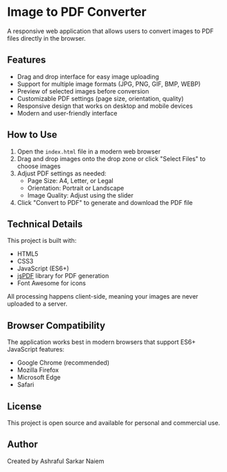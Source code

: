 # Image to PDF Converter

A responsive web application that allows users to convert images to PDF files directly in the browser.

## Features

- Drag and drop interface for easy image uploading
- Support for multiple image formats (JPG, PNG, GIF, BMP, WEBP)
- Preview of selected images before conversion
- Customizable PDF settings (page size, orientation, quality)
- Responsive design that works on desktop and mobile devices
- Modern and user-friendly interface

## How to Use

1. Open the `index.html` file in a modern web browser
2. Drag and drop images onto the drop zone or click "Select Files" to choose images
3. Adjust PDF settings as needed:
   - Page Size: A4, Letter, or Legal
   - Orientation: Portrait or Landscape
   - Image Quality: Adjust using the slider
4. Click "Convert to PDF" to generate and download the PDF file

## Technical Details

This project is built with:

- HTML5
- CSS3
- JavaScript (ES6+)
- [jsPDF](https://github.com/MrRio/jsPDF) library for PDF generation
- Font Awesome for icons

All processing happens client-side, meaning your images are never uploaded to a server.

## Browser Compatibility

The application works best in modern browsers that support ES6+ JavaScript features:

- Google Chrome (recommended)
- Mozilla Firefox
- Microsoft Edge
- Safari

## License

This project is open source and available for personal and commercial use.

## Author

Created by Ashraful Sarkar Naiem 